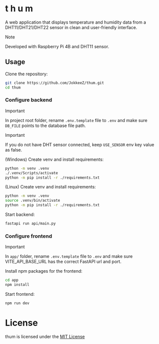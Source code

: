 # t h u m
A web application that displays temperature and humidity data from a DHT11/DHT21/DHT22 sensor in clean and user-friendly interface.

> [!NOTE]
> Developed with Raspberry Pi 4B and DHT11 sensor.

## Usage
Clone the repository:
```sh
git clone https://github.com/JokkeeZ/thum.git
cd thum
```

### Configure backend
> [!IMPORTANT]
> In project root folder, rename `.env.template` file to `.env` and make sure `DB_FILE`
> points to the database file path.

> [!IMPORTANT]
> If you do not have DHT sensor connected, keep `USE_SENSOR` env key value as false.

(Windows) Create venv and install requirements:

```sh
python -m venv .venv
./.venv/Scripts/activate
python -m pip install -r ./requirements.txt
```

(Linux) Create venv and install requirements:

```sh
python -m venv .venv
source .venv/bin/activate
python -m pip install -r ./requirements.txt
```

Start backend:
```sh
fastapi run api/main.py
```

### Configure frontend
> [!IMPORTANT]
> In `app/` folder, rename `.env.template` file to `.env` and make sure VITE_API_BASE_URL
> has the correct FastAPI url and port.

Install npm packages for the frontend:
```sh
cd app
npm install
```

Start frontend:
```sh
npm run dev
```

# License
thum is licensed under the [MIT License](https://github.com/JokkeeZ/thum/blob/main/LICENSE)
